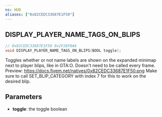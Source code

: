 ```yaml
---
ns: HUD
aliases: ["0x82CEDC33687E1F50"]
---
```

## DISPLAY_PLAYER_NAME_TAGS_ON_BLIPS

```c
// 0x82CEDC33687E1F50 0x2F28F0A6
void DISPLAY_PLAYER_NAME_TAGS_ON_BLIPS(BOOL toggle);
```

Toggles whether or not name labels are shown on the expanded minimap next to player blips, like in GTA:O.
Doesn't need to be called every frame.
Preview: https://docs.fivem.net/natives/0x82CEDC33687E1F50.png
Make sure to call SET_BLIP_CATEGORY with index 7 for this to work on the desired blip.

## Parameters
* **toggle**: the toggle boolean
